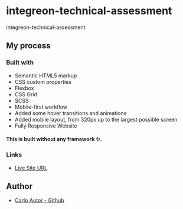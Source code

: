 # integreon-technical-assessment

integreon-technical-assessment

## My process

### Built with

-   Semantic HTML5 markup
-   CSS custom properties
-   Flexbox
-   CSS Grid
-   SCSS
-   Mobile-first workflow
-   Added some hover transitions and animations
-   Added mobile layout, from 320px up to the largest possible screen
-   Fully Responsive Website

#### This is built without any framework ✨.

### Links

-   [Live Site URL](https://a14313.github.io/integreon-technical-assessment/dist)

## Author

-   [Carlo Autor - Github](https://github.com/A14313)
